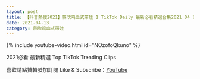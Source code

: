 ```yaml
---
layout: post
title: 【抖音熱搜2021】蒋欣鸡血式带娃 1 TikTok Daily 最新必看精選合集2021 04 13
date: 2021-04-13
category: 蒋欣鸡血式带娃
---
```


{% include youtube-video.html id="NOzofoQkuno" %}

2021必看 最新精選 Top TikTok Trending Clips

喜歡請點贊轉發加訂閱 Like & Subscribe：[YouTube](https://www.youtube.com/channel/UCAoR7VcanIPd04uEq_GIylA/videos)

